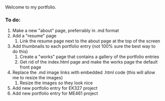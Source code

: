 Welcome to my portfolio.

### To do:
1. Make a new "about" page, preferrably in .md format
2. Add a "resume" page
    1. Link the resume page next to the about page at the top of the screen
3. Add thumbnails to each portfolio entry (not 100% sure the best way to do this)
    1. Create a "works" page that contains a gallery of the portfolio entries
    2. Get rid of the index.html page and make the works page the default front page
4. Replace the .md image links with embedded .html code (this will allow me to resize the images)
    1. Resize the images so they look nice
5. Add new portfolio entry for EK327 project
6. Add new portfolio entry for ME461 project